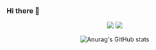 ### Hi there 👋

<div align="center"> 

  <img src="https://metrics.lecoq.io/partner0487?template=classic&config.timezone=Asia%2FTaipei">
  <img src="https://metrics.lecoq.io/partner0487?template=classic&base=header%2C%20activity%2C%20community%2C%20repositories%2C%20metadata&base.indepth=false&base.hireable=false&base.skip=false&config.timezone=Asia%2FTaipei"> 

![Anurag's GitHub stats](https://github-readme-stats.vercel.app/api?username=anuraghazra&show_icons=true&theme=radical)

</div>
